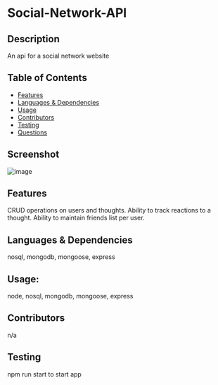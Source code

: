 # Social-Network-API

## Description
An api for a social network website
## Table of Contents
  * [Features](#features)
  * [Languages & Dependencies](#languagesanddependencies)
  * [Usage](#Usage)
  * [Contributors](#contributors)
  * [Testing](#testing)
  * [Questions](#questions)
## Screenshot
![image](https://github.com/jaypeanutt/Social-Network-API/assets/153581828/9d7ba91f-e18a-4803-975d-be1e63d27005)

 ## Features
  CRUD operations on users and thoughts. Ability to track reactions to a thought. Ability to maintain friends list per user.
  ## Languages & Dependencies
  nosql, mongodb, mongoose, express
  ## Usage:
  node, nosql, mongodb, mongoose, express
  ## Contributors
  n/a
  ## Testing
  npm run start to start app
